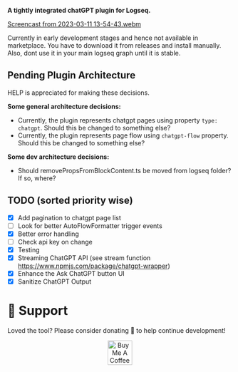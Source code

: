 **A tightly integrated chatGPT plugin for Logseq.**

[Screencast from 2023-03-11 13-54-43.webm](https://user-images.githubusercontent.com/49021233/224473826-1460ab43-f5ea-4f58-838c-37a20cd90a56.webm)


Currently in early development stages and hence not available in marketplace. You have to download it from releases and install manually. Also, dont use it in your main logseq graph until it is stable.

## Pending Plugin Architecture
HELP is appreciated for making these decisions.

**Some general architecture decisions:**
- Currently, the plugin represents chatgpt pages using property `type: chatgpt`. Should this be changed to something else?
- Currently, the plugin represents page flow using `chatgpt-flow` property. Should this be changed to something else?

**Some dev architecture decisions:**
- Should removePropsFromBlockContent.ts be moved from logseq folder? If so, where?

## TODO (sorted priority wise)
- [x] Add pagination to chatgpt page list
- [ ] Look for better AutoFlowFormatter trigger events
- [x] Better error handling
- [ ] Check api key on change
- [x] Testing
- [x] Streaming ChatGPT API (see stream function https://www.npmjs.com/package/chatgpt-wrapper)
- [x] Enhance the Ask ChatGPT button UI
- [x] Sanitize ChatGPT Output

# 🙏 Support
Loved the tool? Please consider donating 💸 to help continue development!<br/>
<p align="center">
<a href="https://www.buymeacoffee.com/debanjandhar12" target="_blank"><img src="https://cdn.buymeacoffee.com/buttons/v2/default-orange.png" alt="Buy Me A Coffee" height="55" style="border-radius:1px" />
</p>
